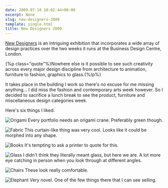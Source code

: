 ```yaml
---
date: 2009-07-18 10:02:44+00:00
excerpt: None
slug: new-designers-2009
template: single.html
title: New Designers 2009
---
```


[New Designers](http://www.newdesigners.com/) is an intriguing exhibition that incorporates a wide array of design practices over the two weeks it runs at the Business Design Centre, London.



{%p class="quote"%}Nowhere else is it possible to see such creativity across every major design discipline from architecture to animation, furniture to fashion, graphics to glass.{%/p%}

It takes place in the building I work so there's no excuse for me missing anything... I did miss the fashion and contemporary arts week however. So I decided to sacrifice a lunch break to see the product, furniture and miscellaneous design categories week.

Here's six things I liked.

![Origami](/images/blog/new-designers/origami.jpg)
Every portfolio needs an origami crane. Preferably green though.

![Fabric](/images/blog/new-designers/fabric.jpg)
This curtain-like thing was very cool. Looks like it could be morphed into any shape.

![Books](/images/blog/new-designers/books.jpg)
It's tempting to ask a printer to quote for this.

![Glass](/images/blog/new-designers/glass.jpg)
I didn't think they literally meant glass, but here we are. A lot more eye catching in person when you look through at different angles.

![Chairs](/images/blog/new-designers/chairs.jpg)
These look really comfortable.

![Elephant](/images/blog/new-designers/elephant.jpg)
Very novel. One of the few things there that I can see selling.
